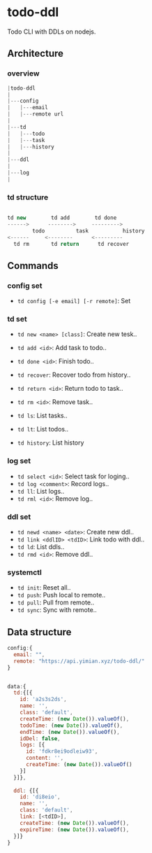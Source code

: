 # todo-ddl
Todo CLI with DDLs on nodejs.


## Architecture

### overview

```js
|todo-ddl
|
|---config
|   |---email
|   |---remote url
|
|---td
|   |---todo
|   |---task
|   |---history
|
|---ddl
|
|---log
|

```

### td structure

```js

td new        td add        td done
------>      -------->     --------->
        todo          task           history
<------     <--------      <---------
  td rm       td return      td recover

```




## Commands

### config set
+ `td config [-e email] [-r remote]`: Set 


### td set

+ `td new <name> [class]`: Create new tesk..
+ `td add <id>`: Add task to todo..
+ `td done <id>`: Finish todo..
+ `td recover`: Recover todo from history..
+ `td return <id>`: Return todo to task..
+ `td rm <id>`: Remove task..

+ `td ls`: List tasks..
+ `td lt`: List todos..
+ `td history`: List history

### log set

+ `td select <id>`: Select task for loging..
+ `td log <comment>`: Record logs..
+ `td ll`: List logs..
+ `td rml <id>`: Remove log..

### ddl set

+ `td newd <name> <date>`: Create new ddl..
+ `td link <ddlID> <tdID>`: Link todo with ddl..
+ `td ld`: List ddls..
+ `td rmd <id>`: Remove ddl..

### systemctl

+ `td init`: Reset all..
+ `td push`: Push local to remote..
+ `td pull`: Pull from remote..
+ `td sync`: Sync with remote..


## Data structure

```js
config:{
  email: "",
  remote: "https://api.yimian.xyz/todo-ddl/"
}


data:{
  td:{[{
    id: 'a2s3s2ds',
    name: '',
    class: 'default',
    createTime: (new Date()).valueOf(),
    todoTime: (new Date()).valueOf(),
    endTime: (new Date()).valueOf(),
    idDel: false,
    logs: [{
      id: 'fdkr8ei9odleiw93',
      content: '',
      createTime: (new Date()).valueOf()
    }]
  }]},
  
  ddl: {[{
    id: 'di8eio',
    name: '',
    class: 'default',
    link: [<tdID>],
    createTime: (new Date()).valueOf(),
    expireTime: (new Date()).valueOf(),
  }]}
}

```
